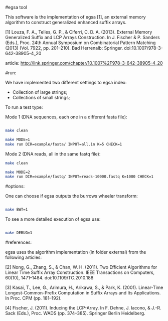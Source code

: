 #egsa tool

This software is the implementation of egsa \[1\], an external memory algorithm to construct generalized enhanced suffix arrays.


\[1\] 
Louza, F. A., Telles, G. P., & Ciferri, C. D. A. (2013). 
External Memory Generalized Suffix and LCP Arrays Construction. 
In J. Fischer & P. Sanders (Eds.), 
Proc. 24th Annual Symposium on Combinatorial Pattern Matching (2013) 
(Vol. 7922, pp. 201–210). Bad Herrenalb: Springer. doi:10.1007/978-3-642-38905-4_20

article: http://link.springer.com/chapter/10.1007%2F978-3-642-38905-4_20


#run:

We have implemented two different settings to egsa index:

* Collection of large strings;
* Collections of small strings;

To run a test type:

Mode 1 (DNA sequences, each one in a different fasta file):
```sh

make clean

make MODE=1 
make run DIR=example/fasta/ INPUT=all.in K=5 CHECK=1
```

Mode 2 (DNA reads, all in the same fastq file):
```sh
make clean

make MODE=2 
make run DIR=example/fastq/ INPUT=reads-10000.fastq K=1000 CHECK=1
```


#options:

One can choose if egsa outputs the burrows wheeler transform:

```sh

make BWT=1

```

To see a more detailed execution of egsa use:

```sh

make DEBUG=1

```

#references:

egsa uses the algorithm implementation (in folder external) from the following articles:

\[2\] Nong, G., Zhang, S., & Chan, W. H. (2011). Two Efficient Algorithms for Linear Time Suffix Array Construction. IEEE Transactions on Computers, 60(10), 1471–1484. doi:10.1109/TC.2010.188

\[3\] Kasai, T., Lee, G., Arimura, H., Arikawa, S., & Park, K. (2001). Linear-Time Longest-Common-Prefix Computation in Suffix Arrays and Its Applications. In Proc. CPM (pp. 181–192).

\[4\] Fischer, J. (2011). Inducing the LCP-Array. In F. Dehne, J. Iacono, & J.-R. Sack (Eds.), Proc. WADS (pp. 374–385). Springer Berlin Heidelberg.
